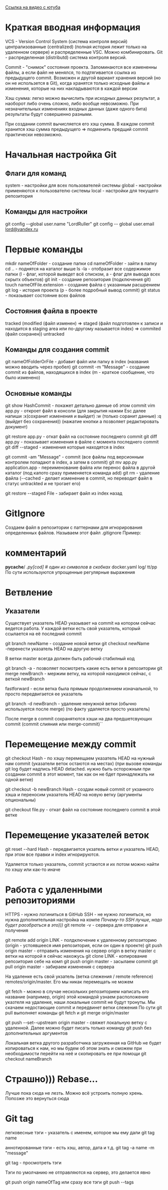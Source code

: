 [Ссылка на видео с ютуба](https://www.youtube.com/watch?v=SEvR78OhGtw)

# Краткая вводная информация
VCS - Version Control System (система контроля версий)
централизованные (centralized) (полная история лежит только на удаленном сервере) и распределенные VSC. Можно комбинировать. Git - распределенная (distributd) система контроля версий.

Commit - "снимок" состояния проекта. Запоминаются все измененны файлы, а если файл не менялся, то подтягивается ссылка из предыдущего commit. Возможен и другой вариант хранения версий (но он не использется в Git), когда хранятся только исходные файлы и изменения, которые на них накладываются в каждой версии

Хэш сумма: легко можно вычислить при исходных данных результат, а наоборот либо очень сложно, либо вообще невозможно. При незначительных изменениях входных данных (даже одного бита) результаты будут совершенно разными.

При создании commit вычисляется его хэш сумма. В каждом  commit хранится хэш сумма предыдущего => подменить предщий commit практически невозможно.

# Начальная настройка Git
## Флаги для команд
system - настройки для всех пользователей системы
global - настройки применяются к пользователю системы
local - настройки для текущего репозитория
## Команды для настройки
git config --global user.name "LordRuller"
git config -- global user.email lord@yandex.ru

# Первые команды
mkdir nameOfFolder - создание папки
cd nameOfFolder - зайти в папку
cd .. - поднятся на каталог выше
ls -la - отобразит все содержимое папки (l - флаг, которой выведет всё списком, a - флаг для вывода всех скрытх объектов)
git init - создание репозитория (подключения git)
touch nameOfFile.extension - создание файла с указанным расшрением
 git log - история проекта (p - более подробный вывод commit)
 git status - показывает состояние всех файлов

## Состояния файла в проекте
tracked (modified (файл изменен) => staged (файл подготовлен к записи и находится в staging area или по-другому называется index) => commited (файл сохранен))
untracked

## Команды для создания commit
git nameOfFolderOrFile - добавит файл или папку в index (названия можно вводить через пробел)
git commit -m "Message" - создание commit из файлов, находящихся в index (m - краткое сообщение, что было изменено)

## Основные команды
git show HashCommit - покажет детально данные об этом commit
vim app.py - откроет файл в консоли (для закрытия нажми Esc далее напиши 
:x(сохранит изменения и выйдет)
:w (только соранит данные)
:q (выйдет без сохранения)) (нажатие кнопки a позволяет редактировать документ)

git restore app.py - откат файл на состояние последнего commit
git diff app.py -  показывает изменения в файле с момента последнего commit
git diff --staged - изменения которые находятся в index

git commit -am "Message" -  commit (все файлы под версионным контролем попадают в  index, а затем в commit)
git mv app.py  application.app -  переименование файла или перенос файла в другой каталог (под капото сразу применяется команда add)
git rm - удаление файла (--cached - делает изменение в commit, но переводит файл в статус untrackted и не трогает его)

 git restore --staged File -  забирает файл из index назад

# GitIgnore
Создаем файл в репозитории с паттернами для игнорирования определенных файлов. 
Называем этот файл .gitignore
Пример:
 # комментарий
 __pycache__/
 *.py[cod] #  один из символов в скобках*
 docker.yaml
 log/
 tt/pp
По сути используются упрощенные регулярные выражения

#  Ветвление
##  Указатели
Существует указатель HEAD указывает на commit на котором сейчас ведется работа. У каждой ветки есть свой указатель, который ссылается на её последний commit

git branch newName - создание новой ветки
git checkout  newName -перенести указатель HEAD на другую ветку

В ветки master всегда должен быть рабочий стабилный код

git branch -a -  позволяет посмотреть какие есть ветки в репозитории
git merge newBranch - мержим ветку, на которой находимся сейчас, с веткой newBranch

fastforward - если ветка была прямым продолжением изначальной, то просто передвигается ее указатель

git branch -d newBranch - удаление ненужной ветки (обычно используется после merge) (по факту удаляется просто указатель)

После  merge в commit сохранятются хэши на два предшетсвующих commit (commit слияния или merge-commit)``

# Перемещение между commit
git checkout Hash - по хэшу перемещаем указатель HEAD на нужный нам commit (указатели веток остаются на местах) (при вызове команды git log будет надпись HEAD detached. нужно быть осторожным при создании commit в этот момент, так как он не бдет принадлежать ни одной ветке) 

git checkout -b newBranch Hash -  создам новый commit от укзанного хэша и переносим указатель HEAD на новую ветку (аргументы опциональны)

git checkout file.py - откат файл на состояние последнего commit в этой ветке

# Перемещение указателей веток
git reset --hard Hash -  передвигается укзатель ветки и указатель HEAD, при этом все правки и index игнорируются. 

Удаляется только указатель, commit устаются и их потом можно найти по хэшу или как-то иначе

# Работа с удаленными репозиториями

HTTPS - нужно логиниться в GitHub
SSH -  не нужно логиниться, но нужна дополнительная настройка на компе
*Почему-то SSH лучше, надо будет раозбраться в это)))*
git remote -v - сервера для отправки и получения

 git remote add origin LINK - полдключение к удаленному репозиторию (origin - устоявшееся имя репозитория, если он один в проекте)
 git push origin master - отправить изменения на сервер origin в ветку master с ветки на которой я сейчас нахожусь
 git clone LINK -  копирование репозитория себе на комп
 git push origin master - засылаем commit
 git pull origin master - забираем изменения с сервера

На удаленке есть свой укзатель (ветка слежения / remote reference)  remotes/origin/master. Его мы никак перемещать не можем

 git fetch -  можно в случае нескольких репозиторием написать его название (например, origin) этой командой узнаем расположение указтеля на удаленке, наши локальные commit не будут тронуты. Мы скачаем недостающие commit и передвинет ветки слежения
По сути git pull  выполняет команды  git fetch и git merge origin/master

git push --set--upstream origin master -   свяжет локальную ветку с удаленной.  Далее можно будет писать только команду  git push без дополнительных аргументов

Локальная ветка другого разработчика загруженная на GitHub не будет копироваться к нам, но мы будем об этом знать и сможем при необходимости перейти на неё и скопировать ее при помощи git checkout nameBranch

# Страшно))) Rebase...
 Лучше пока сюда не лезть. Можно всё устроить полную хрень. Попозже это вернуться сюда
 
# Git tag
легковесные тэги - указатель с именем, которое мы ему дали
 git tag name
 
аннотированные тэги - есть хэш, автор, дата и т.д.
git tag -a name -m "message"

git tag - просмотреть тэги

Тэги по умолчанию не отправляются на сервер, это делается явно

 git push origin nameOfTag
или сразу все тэги
git push --tags
